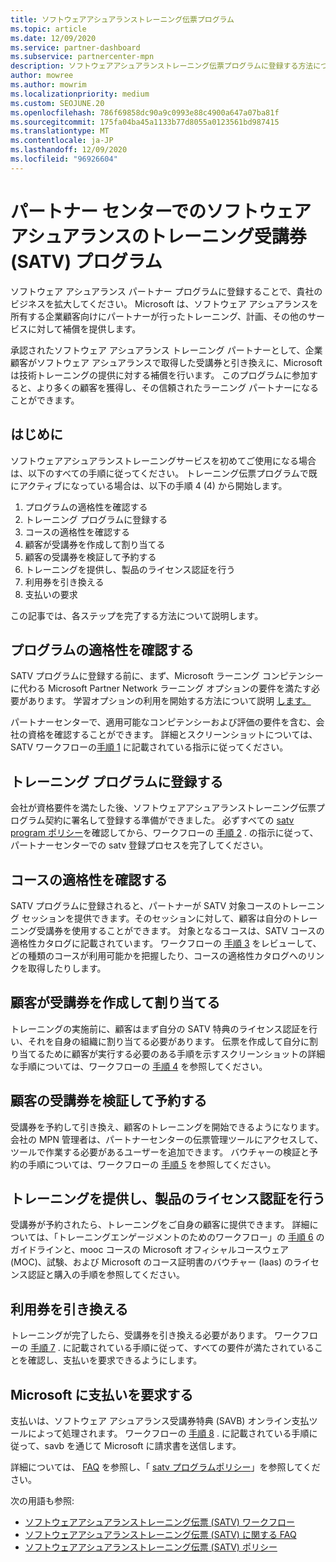 ```yaml
---
title: ソフトウェアアシュアランストレーニング伝票プログラム
ms.topic: article
ms.date: 12/09/2020
ms.service: partner-dashboard
ms.subservice: partnercenter-mpn
description: ソフトウェアアシュアランストレーニング伝票プログラムに登録する方法について説明します。これにより、企業のお客様にトレーニングと計画を提供するための補償を受けることができます。
author: mowree
ms.author: mowrim
ms.localizationpriority: medium
ms.custom: SEOJUNE.20
ms.openlocfilehash: 786f69858dc90a9c0993e88c4900a647a07ba81f
ms.sourcegitcommit: 175fa04ba45a1133b77d8055a0123561bd987415
ms.translationtype: MT
ms.contentlocale: ja-JP
ms.lasthandoff: 12/09/2020
ms.locfileid: "96926604"
---
```

# <a name="software-assurance-training-voucher-satv-program-in-partner-center"></a>パートナー センターでのソフトウェア アシュアランスのトレーニング受講券 (SATV) プログラム

ソフトウェア アシュアランス パートナー プログラムに登録することで、貴社のビジネスを拡大してください。 Microsoft は、ソフトウェア アシュアランスを所有する企業顧客向けにパートナーが行ったトレーニング、計画、その他のサービスに対して補償を提供します。

承認されたソフトウェア アシュアランス トレーニング パートナーとして、企業顧客がソフトウェア アシュアランスで取得した受講券と引き換えに、Microsoft は技術トレーニングの提供に対する補償を行います。 このプログラムに参加すると、より多くの顧客を獲得し、その信頼されたラーニング パートナーになることができます。

## <a name="get-started"></a>はじめに

ソフトウェアアシュアランストレーニングサービスを初めてご使用になる場合は、以下のすべての手順に従ってください。 トレーニング伝票プログラムで既にアクティブになっている場合は、以下の手順 4 (4) から開始します。 

1. プログラムの適格性を確認する
2. トレーニング プログラムに登録する
3. コースの適格性を確認する
4. 顧客が受講券を作成して割り当てる
5. 顧客の受講券を検証して予約する
6. トレーニングを提供し、製品のライセンス認証を行う
7. 利用券を引き換える
8. 支払いの要求

この記事では、各ステップを完了する方法について説明します。

## <a name="confirm-program-eligibility"></a>プログラムの適格性を確認する

SATV プログラムに登録する前に、まず、Microsoft ラーニング コンピテンシーに代わる Microsoft Partner Network ラーニング オプションの要件を満たす必要があります。 学習オプションの利用を開始する方法について説明 [します。](https://partner.microsoft.com/membership/learning-partners)

パートナーセンターで、適用可能なコンピテンシーおよび評価の要件を含む、会社の資格を確認することができます。 詳細とスクリーンショットについては、SATV ワークフローの[手順 1](https://query.prod.cms.rt.microsoft.com/cms/api/am/binary/RE4s3bB) に記載されている指示に従ってください。

## <a name="enroll-in-the-training-program"></a>トレーニング プログラムに登録する

会社が資格要件を満たした後、ソフトウェアアシュアランストレーニング伝票プログラム契約に署名して登録する準備ができました。 必ずすべての [satv program ポリシー](https://query.prod.cms.rt.microsoft.com/cms/api/am/binary/RE3koEP)を確認してから、ワークフローの [手順 2](https://query.prod.cms.rt.microsoft.com/cms/api/am/binary/RE4s3bB) . の指示に従って、パートナーセンターでの satv 登録プロセスを完了してください。


## <a name="confirm-course-eligibility"></a>コースの適格性を確認する
SATV プログラムに登録されると、パートナーが SATV 対象コースのトレーニング セッションを提供できます。そのセッションに対して、顧客は自分のトレーニング受講券を使用することができます。 対象となるコースは、SATV コースの適格性カタログに記載されています。 ワークフローの [手順 3](https://query.prod.cms.rt.microsoft.com/cms/api/am/binary/RE4s3bB) をレビューして、どの種類のコースが利用可能かを把握したり、コースの適格性カタログへのリンクを取得したりします。

## <a name="have-customer-create-and-assign-voucher"></a>顧客が受講券を作成して割り当てる

トレーニングの実施前に、顧客はまず自分の SATV 特典のライセンス認証を行い、それを自身の組織に割り当てる必要があります。 伝票を作成して自分に割り当てるために顧客が実行する必要のある手順を示すスクリーンショットの詳細な手順については、ワークフローの [手順 4](https://query.prod.cms.rt.microsoft.com/cms/api/am/binary/RE4s3bB) を参照してください。

## <a name="validate-and-reserve-customer-vouchers"></a>顧客の受講券を検証して予約する

受講券を予約して引き換え、顧客のトレーニングを開始できるようになります。 会社の MPN 管理者は、パートナーセンターの伝票管理ツールにアクセスして、ツールで作業する必要があるユーザーを追加できます。 バウチャーの検証と予約の手順については、ワークフローの [手順 5](https://query.prod.cms.rt.microsoft.com/cms/api/am/binary/RE4s3bB) を参照してください。

## <a name="deliver-training-and-activate-product"></a>トレーニングを提供し、製品のライセンス認証を行う

受講券が予約されたら、トレーニングをご自身の顧客に提供できます。 詳細については、「トレーニングエンゲージメントのためのワークフロー」の [手順 6](https://query.prod.cms.rt.microsoft.com/cms/api/am/binary/RE4s3bB) のガイドラインと、mooc コースの Microsoft オフィシャルコースウェア (MOC)、試験、および Microsoft のコース証明書のバウチャー (laas) のライセンス認証と購入の手順を参照してください。

## <a name="redeem-voucher"></a>利用券を引き換える

トレーニングが完了したら、受講券を引き換える必要があります。 ワークフローの [手順 7](https://query.prod.cms.rt.microsoft.com/cms/api/am/binary/RE4s3bB) . に記載されている手順に従って、すべての要件が満たされていることを確認し、支払いを要求できるようにします。 


## <a name="request-payment-from-microsoft"></a>Microsoft に支払いを要求する

支払いは、ソフトウェア アシュアランス受講券特典 (SAVB) オンライン支払ツールによって処理されます。 ワークフローの [手順 8](https://query.prod.cms.rt.microsoft.com/cms/api/am/binary/RE4s3bB) . に記載されている手順に従って、savb を通じて Microsoft に請求書を送信します。 

詳細については、 [FAQ](https://query.prod.cms.rt.microsoft.com/cms/api/am/binary/RE3kz5o) を参照し、「 [satv プログラムポリシー](https://query.prod.cms.rt.microsoft.com/cms/api/am/binary/RE3koEP)」を参照してください。

次の用語も参照:

- [ソフトウェアアシュアランストレーニング伝票 (SATV) ワークフロー](https://query.prod.cms.rt.microsoft.com/cms/api/am/binary/RE4s3bB)
- [ソフトウェアアシュアランストレーニング伝票 (SATV) に関する FAQ](https://query.prod.cms.rt.microsoft.com/cms/api/am/binary/RE3kz5o)
- [ソフトウェアアシュアランストレーニング伝票 (SATV) ポリシー](https://query.prod.cms.rt.microsoft.com/cms/api/am/binary/RE3koEP)
